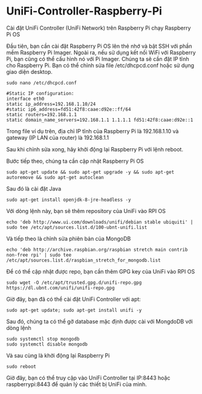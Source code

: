 # UniFi-Controller-Raspberry-Pi
Cài đặt UniFi Controller (UniFi Network) trên Raspberry Pi chạy Raspberry Pi OS

Đầu tiên, bạn cần cài đặt Raspberry Pi OS lên thẻ nhớ và bật SSH với phần mềm Raspberry Pi Imager. Ngoài ra, nếu sử dụng kết nối WiFi với Raspberry Pi, bạn cũng có thể cấu hình nó với Pi Imager.
Chúng ta sẽ cần đặt IP tĩnh cho Raspberry Pi. Bạn có thể chỉnh sửa file /etc/dhcpcd.conf hoặc sử dụng giao diện desktop.

```sudo nano /etc/dhcpcd.conf```

```
#Static IP configuration:
interface eth0
static ip_address=192.168.1.10/24
#static ip6_address=fd51:42f8:caae:d92e::ff/64
static routers=192.168.1.1
static domain_name_servers=192.168.1.1 1.1.1.1 fd51:42f8:caae:d92e::1
```
Trong file ví dụ trên, địa chỉ IP tĩnh của Raspberry Pi là 192.168.1.10 và gateway (IP LAN của router) là 192.168.1.1

Sau khi chỉnh sửa xong, hãy khởi động lại Raspberry Pi với lệnh reboot.

Bước tiếp theo, chúng ta cần cập nhật Raspberry Pi OS

```sudo apt-get update && sudo apt-get upgrade -y && sudo apt-get autoremove && sudo apt-get autoclean```

Sau đó là cài đặt Java

```sudo apt-get install openjdk-8-jre-headless -y```

Với dòng lệnh này, bạn sẽ thêm repository của UniFi vào RPI OS

```
echo 'deb http://www.ui.com/downloads/unifi/debian stable ubiquiti' | sudo tee /etc/apt/sources.list.d/100-ubnt-unifi.list
```
Và tiếp theo là chỉnh sửa phiên bản của MongoDB 

```
echo 'deb http://archive.raspbian.org/raspbian stretch main contrib non-free rpi' | sudo tee /etc/apt/sources.list.d/raspbian_stretch_for_mongodb.list
```

Để có thể cập nhật được repo, bạn cần thêm GPG key của UniFi vào RPI OS

```
sudo wget -O /etc/apt/trusted.gpg.d/unifi-repo.gpg https://dl.ubnt.com/unifi/unifi-repo.gpg
```

Giờ đây, bạn đã có thể cài đặt UniFi Controller với apt:

```
sudo apt-get update; sudo apt-get install unifi -y
```

Sau đó, chúng ta có thể gỡ database mặc định được cài với MongdoDB với dòng lệnh

```
sudo systemctl stop mongodb 
sudo systemctl disable mongodb
```

Và sau cùng là khởi động lại Raspberry Pi
```
sudo reboot
```
Giờ đây, bạn có thể truy cập vào UniFi Controller tại IP:8443 hoặc raspberrypi:8443 để quản lý các thiết bị UniFi của mình.




